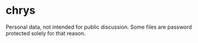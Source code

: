 # chrys
Personal data, not intended for public discussion. Some files are password protected solely for that reason.
